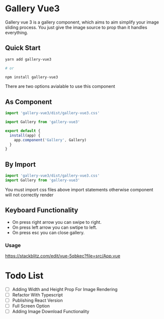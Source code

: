 # Gallery Vue3

Gallery vue 3 is a gallery component, which aims to aim simplify your image sliding process. You just give the image source to prop than it handles everything.

## Quick Start

```bash
yarn add gallery-vue3

# or

npm install gallery-vue3
```

There are two options avialable to use this component

## As Component

```js
import 'gallery-vue3/dist/gallery-vue3.css'

import Gallery from 'gallery-vue3'

export default {
  install(app) {
    app.component('Gallery', Gallery)
  }
}
```

## By Import

```js
import 'gallery-vue3/dist/gallery-vue3.css'
import Gallery from 'gallery-vue3'
```

You must import css files above import statements otherwise component will not correctly render

## Keyboard Functionality

- On press right arrow you can swipe to right.
- On press left arrow you can swtipe to left.
- On press esc you can close gallery.

### Usage

https://stackblitz.com/edit/vue-5qbkec?file=src/App.vue

# Todo List

- [ ] Adding Width and Height Prop For Image Rendering
- [ ] Refactor With Typescript
- [ ] Publishing React Version
- [ ] Full Screen Option
- [ ] Adding Image Download Functionality
